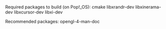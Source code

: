 Required packages to build (on Pop!_OS):
	cmake
	libxrandr-dev
	libxinerama-dev
	libxcursor-dev
	libxi-dev

Recommended packages:
	opengl-4-man-doc
